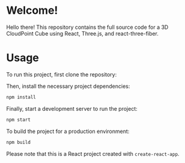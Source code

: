 # Welcome!
Hello there! This repository contains the full source code for a 3D CloudPoint Cube using React, Three.js, and react-three-fiber.

# Usage
To run this project, first clone the repository:

Then, install the necessary project dependencies:
```bash
npm install
```

Finally, start a development server to run the project:
```bash
npm start
```

To build the project for a production environment:
```bash
npm build
```

Please note that this is a React project created with `create-react-app`.
